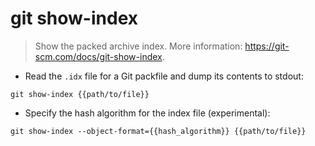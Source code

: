 # git show-index

> Show the packed archive index.
> More information: <https://git-scm.com/docs/git-show-index>.

- Read the `.idx` file for a Git packfile and dump its contents to stdout:

`git show-index {{path/to/file}}`

- Specify the hash algorithm for the index file (experimental):

`git show-index --object-format={{hash_algorithm}} {{path/to/file}}`
